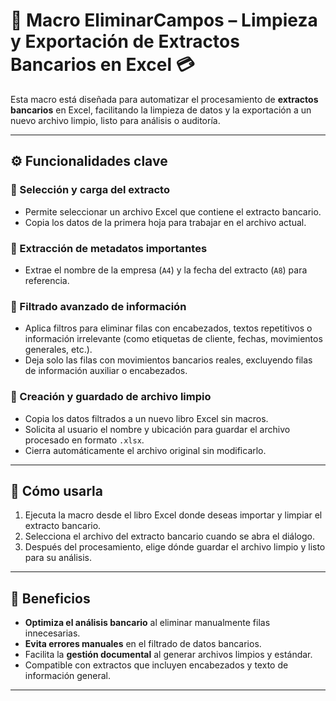 # 🏦 Macro EliminarCampos – Limpieza y Exportación de Extractos Bancarios en Excel 💳

Esta macro está diseñada para automatizar el procesamiento de **extractos bancarios** en Excel, facilitando la limpieza de datos y la exportación a un nuevo archivo limpio, listo para análisis o auditoría.

---

## ⚙️ Funcionalidades clave

### 📂 Selección y carga del extracto
- Permite seleccionar un archivo Excel que contiene el extracto bancario.
- Copia los datos de la primera hoja para trabajar en el archivo actual.

### 🏢 Extracción de metadatos importantes
- Extrae el nombre de la empresa (`A4`) y la fecha del extracto (`A8`) para referencia.

### 🔎 Filtrado avanzado de información
- Aplica filtros para eliminar filas con encabezados, textos repetitivos o información irrelevante (como etiquetas de cliente, fechas, movimientos generales, etc.).
- Deja solo las filas con movimientos bancarios reales, excluyendo filas de información auxiliar o encabezados.

### 💾 Creación y guardado de archivo limpio
- Copia los datos filtrados a un nuevo libro Excel sin macros.
- Solicita al usuario el nombre y ubicación para guardar el archivo procesado en formato `.xlsx`.
- Cierra automáticamente el archivo original sin modificarlo.

---

## 🚀 Cómo usarla

1. Ejecuta la macro desde el libro Excel donde deseas importar y limpiar el extracto bancario.
2. Selecciona el archivo del extracto bancario cuando se abra el diálogo.
3. Después del procesamiento, elige dónde guardar el archivo limpio y listo para su análisis.

---

## 🎯 Beneficios

- **Optimiza el análisis bancario** al eliminar manualmente filas innecesarias.
- **Evita errores manuales** en el filtrado de datos bancarios.
- Facilita la **gestión documental** al generar archivos limpios y estándar.
- Compatible con extractos que incluyen encabezados y texto de información general.

---